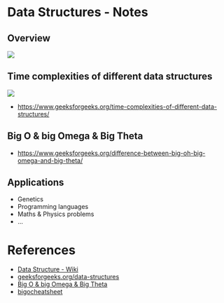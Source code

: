 # Data Structures - Notes

## Overview 

![](https://media.geeksforgeeks.org/wp-content/uploads/20220520182504/ClassificationofDataStructure-660x347.jpg)

## Time complexities of different data structures

![](https://github.com/afondiel/research-notes/blob/master/programming/algorithms/time_complexity.png)

- https://www.geeksforgeeks.org/time-complexities-of-different-data-structures/

## Big O & big Omega & Big Theta

- https://www.geeksforgeeks.org/difference-between-big-oh-big-omega-and-big-theta/


## Applications

 - Genetics
 - Programming languages
 - Maths & Physics problems
 - ...



# References

- [Data Structure - Wiki](https://en.wikipedia.org/wiki/Data_structure)
- [geeksforgeeks.org/data-structures](https://www.geeksforgeeks.org/data-structures/)
- [Big O & big Omega & Big Theta](https://joseiciano.medium.com/an-introduction-to-big-o-big-omega-and-big-theta-d10b5c7db002)
- [bigocheatsheet](https://www.bigocheatsheet.com/)